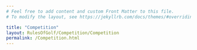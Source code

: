 ```yaml
---
# Feel free to add content and custom Front Matter to this file.
# To modify the layout, see https://jekyllrb.com/docs/themes/#overriding-theme-defaults

title: "Competition"
layout: RulesOfGolf/Competition/Competition
permalink: /Competition.html
---
```

